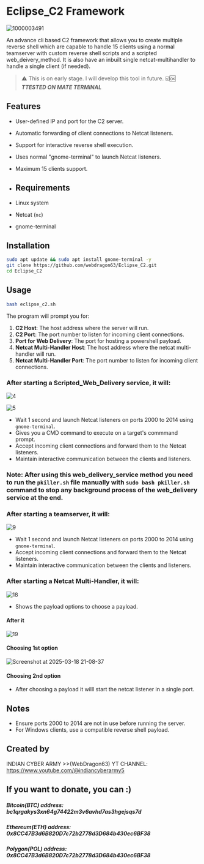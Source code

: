 # Eclipse_C2 Framework
![1000003491](https://github.com/user-attachments/assets/acda833e-d678-422a-87d0-6a290eefd5c1)

An advance cli based C2 framework that allows you to create multiple reverse shell which are capable to handle 15 clients using a normal teamserver with custom reverse shell scripts and a scripted web_deivery_method. It is also have an inbuilt single netcat-multihandler to handle a single client (if needed).

> :warning: This is on early stage. I will develop this tool in future.
> ☑️🆗 ***TTESTED ON MATE TERMINAL***
## Features
- User-defined IP and port for the C2 server.
- Automatic forwarding of client connections to Netcat listeners.
- Support for interactive reverse shell execution.
- Uses normal "gnome-terminal" to launch Netcat listeners.
- Maximum 15 clients support.
  
- ## Requirements
- Linux system
- Netcat (`nc`)
- gnome-terminal


## Installation
```sh
sudo apt update && sudo apt install gnome-terminal -y
git clone https://github.com/webdragon63/Eclipse_C2.git
cd Eclipse_C2
```

## Usage
```sh
bash eclipse_c2.sh
```
The program will prompt you for:
1. **C2 Host**: The host address where the server will run.
2. **C2 Port**: The port number to listen for incoming client connections.
3. **Port for Web Delivery**: The port for hosting a powershell payload.
4. **Netcat Multi-Handler Host**: The host address where the netcat multi-handler will run.
5. **Netcat Multi-Handler Port**: The port number to listen for incoming client connections.


### After starting a Scripted_Web_Delivery service, it will:
![4](https://github.com/user-attachments/assets/e8c24f30-3587-4b1c-b859-3ed41efb7339)

![5](https://github.com/user-attachments/assets/8f8b4c55-6534-4ce4-b94e-816ee0ccf06b)


- Wait 1 second and launch Netcat listeners on ports 2000 to 2014 using `gnome-terminal`.
- Gives you a CMD command to execute on a target's commmand prompt.
- Accept incoming client connections and forward them to the Netcat listeners.
- Maintain interactive communication between the clients and listeners.
### Note: After using this web_delivery_service method you need to run the `pkiller.sh` file manually with `sudo bash pkiller.sh` command to stop any background process of the web_delivery service at the end. 

### After starting a teamserver, it will:
![9](https://github.com/user-attachments/assets/ae037b2e-2fbf-4394-b509-106130ec4437)

- Wait 1 second and launch Netcat listeners on ports 2000 to 2014 using `gnome-terminal`.
- Accept incoming client connections and forward them to the Netcat listeners.
- Maintain interactive communication between the clients and listeners.

### After starting a Netcat Multi-Handler, it will:

![18](https://github.com/user-attachments/assets/8bb831ba-36b4-45bc-8549-49ac52976c93)

- Shows the payload options to choose a payload.
#### After it

![19](https://github.com/user-attachments/assets/0750fdb4-1222-41e1-858f-36cadc31a167)

#### Choosing 1st option

![Screenshot at 2025-03-18 21-08-37](https://github.com/user-attachments/assets/5dae91a4-f772-4edf-9de5-c7a8e5c2da39)

#### Choosing 2nd option
- After choosing a payload it willl start the netcat listener in a single port.

## Notes
- Ensure ports 2000 to 2014 are not in use before running the server.
- For Windows clients, use a compatible reverse shell payload.

## Created by
INDIAN CYBER ARMY >>(WebDragon63)
YT CHANNEL: https://www.youtube.com/@indiancyberarmy5

## If you want to donate, you can :)
##### Bitcoin(BTC) address: bc1qrgakys3xn64g74422m3v6avhd7as3hgejsqs7d
##### Ethereum(ETH) address: 0x8CC47B3d6B820D7c72b2778d3D684b430ec6BF38
##### Polygon(POL) address: 0x8CC47B3d6B820D7c72b2778d3D684b430ec6BF38

